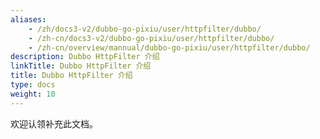 ```yaml
---
aliases:
    - /zh/docs3-v2/dubbo-go-pixiu/user/httpfilter/dubbo/
    - /zh-cn/docs3-v2/dubbo-go-pixiu/user/httpfilter/dubbo/
    - /zh-cn/overview/mannual/dubbo-go-pixiu/user/httpfilter/dubbo/
description: Dubbo HttpFilter 介绍
linkTitle: Dubbo HttpFilter 介绍
title: Dubbo HttpFilter 介绍
type: docs
weight: 10
---
```







欢迎认领补充此文档。